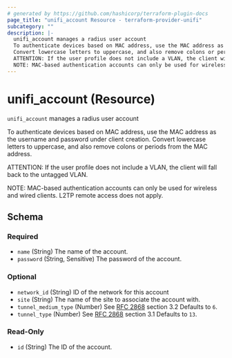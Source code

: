 ```yaml
---
# generated by https://github.com/hashicorp/terraform-plugin-docs
page_title: "unifi_account Resource - terraform-provider-unifi"
subcategory: ""
description: |-
  unifi_account manages a radius user account
  To authenticate devices based on MAC address, use the MAC address as the username and password under client creation.
  Convert lowercase letters to uppercase, and also remove colons or periods from the MAC address.
  ATTENTION: If the user profile does not include a VLAN, the client will fall back to the untagged VLAN.
  NOTE: MAC-based authentication accounts can only be used for wireless and wired clients. L2TP remote access does not apply.
---
```


# unifi_account (Resource)

`unifi_account` manages a radius user account

To authenticate devices based on MAC address, use the MAC address as the username and password under client creation. 
Convert lowercase letters to uppercase, and also remove colons or periods from the MAC address. 

ATTENTION: If the user profile does not include a VLAN, the client will fall back to the untagged VLAN. 

NOTE: MAC-based authentication accounts can only be used for wireless and wired clients. L2TP remote access does not apply.



<!-- schema generated by tfplugindocs -->
## Schema

### Required

- `name` (String) The name of the account.
- `password` (String, Sensitive) The password of the account.

### Optional

- `network_id` (String) ID of the network for this account
- `site` (String) The name of the site to associate the account with.
- `tunnel_medium_type` (Number) See [RFC 2868](https://www.rfc-editor.org/rfc/rfc2868) section 3.2 Defaults to `6`.
- `tunnel_type` (Number) See [RFC 2868](https://www.rfc-editor.org/rfc/rfc2868) section 3.1 Defaults to `13`.

### Read-Only

- `id` (String) The ID of the account.


